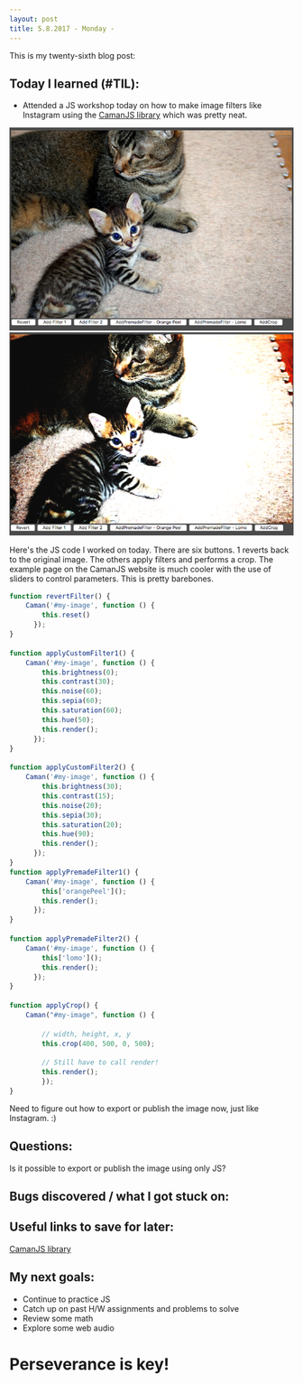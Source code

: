 ```yaml
---
layout: post
title: 5.8.2017 - Monday - 
---
```


This is my twenty-sixth blog post:

## Today I learned (#TIL):   

- Attended a JS workshop today on how to make image filters like Instagram using the [CamanJS library](http://camanjs.com/) which was pretty neat.  

![caman1](/images/camanJS.png)
![caman2](/images/camanJS2.png)

Here's the JS code I worked on today.  There are six buttons.  1 reverts back to the original image. The others apply filters and performs a crop.  The example page on the CamanJS website is much cooler with the use of sliders to control parameters.  This is pretty barebones. 

```javascript
function revertFilter() {
	Caman('#my-image', function () {
	    this.reset()
	  });
}

function applyCustomFilter1() {
	Caman('#my-image', function () {
	    this.brightness(0);
	    this.contrast(30);
	    this.noise(60);
	    this.sepia(60);
	    this.saturation(60);
	    this.hue(50);
	    this.render();
	  });
}

function applyCustomFilter2() {
	Caman('#my-image', function () {
	    this.brightness(30);
	    this.contrast(15);
	    this.noise(20);
	    this.sepia(30);
	    this.saturation(20);
	    this.hue(90);
	    this.render();
	  });
}
function applyPremadeFilter1() {
	Caman('#my-image', function () {
	    this['orangePeel']();
	    this.render();
	  });
}

function applyPremadeFilter2() {
	Caman('#my-image', function () {
	    this['lomo']();
	    this.render();
	  });
}

function applyCrop() {
	Caman("#my-image", function () {
		
		// width, height, x, y
		this.crop(400, 500, 0, 500);  
		
		// Still have to call render!
		this.render();  
		});
}
```

Need to figure out how to export or publish the image now, just like Instagram.  :)


## Questions:

Is it possible to export or publish the image using only JS?


## Bugs discovered / what I got stuck on:


## Useful links to save for later:

[CamanJS library](http://camanjs.com/) 

## My next goals:

- Continue to practice JS
- Catch up on past H/W assignments and problems to solve
- Review some math
- Explore some web audio


# Perseverance is key!







